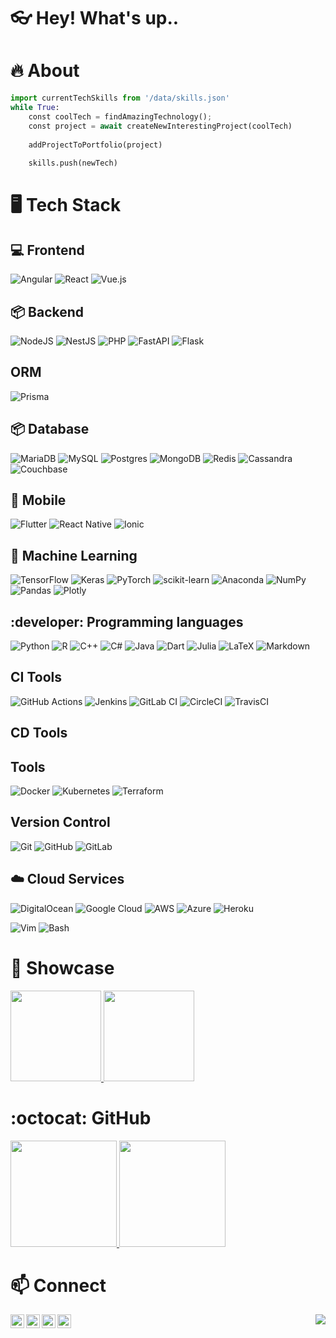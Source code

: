 # 👓 Hey! What's up..


# 🔥 About

```python
import currentTechSkills from '/data/skills.json'
while True:
    const coolTech = findAmazingTechnology();
    const project = await createNewInterestingProject(coolTech)
    
    addProjectToPortfolio(project)
    
    skills.push(newTech)
```

# 🖥️ Tech Stack

## 💻 Frontend

![Angular](https://img.shields.io/badge/angular-%23DD0031.svg?style=for-the-badge&logo=angular&logoColor=white)
![React](https://img.shields.io/badge/react-%2320232a.svg?style=for-the-badge&logo=react&logoColor=%2361DAFB)
![Vue.js](https://img.shields.io/badge/vuejs-%2335495e.svg?style=for-the-badge&logo=vuedotjs&logoColor=%234FC08D)
<br/>

## 📦 Backend

![NodeJS](https://img.shields.io/badge/node.js-6DA55F?style=for-the-badge&logo=node.js&logoColor=white)
![NestJS](https://img.shields.io/badge/nestjs-%23E0234E.svg?style=for-the-badge&logo=nestjs&logoColor=white)
![PHP](https://img.shields.io/badge/php-%23777BB4.svg?style=for-the-badge&logo=php&logoColor=white)
![FastAPI](https://img.shields.io/badge/FastAPI-005571?style=for-the-badge&logo=fastapi)
![Flask](https://img.shields.io/badge/flask-%23000.svg?style=for-the-badge&logo=flask&logoColor=white)
<br/>

## ORM

![Prisma](https://img.shields.io/badge/Prisma-3982CE?style=for-the-badge&logo=Prisma&logoColor=white)

## 📦 Database

![MariaDB](https://img.shields.io/badge/MariaDB-003545?style=for-the-badge&logo=mariadb&logoColor=white)
![MySQL](https://img.shields.io/badge/mysql-%2300f.svg?style=for-the-badge&logo=mysql&logoColor=white)
![Postgres](https://img.shields.io/badge/postgres-%23316192.svg?style=for-the-badge&logo=postgresql&logoColor=white)
![MongoDB](https://img.shields.io/badge/MongoDB-%234ea94b.svg?style=for-the-badge&logo=mongodb&logoColor=white)
![Redis](https://img.shields.io/badge/redis-%23DD0031.svg?style=for-the-badge&logo=redis&logoColor=white)
![Cassandra](https://img.shields.io/badge/cassandra-%231287B1.svg?style=for-the-badge&logo=apache-cassandra&logoColor=white)
![Couchbase](https://img.shields.io/badge/Couchbase-EA2328?style=for-the-badge&logo=couchbase&logoColor=white)

## :iphone: Mobile

![Flutter](https://img.shields.io/badge/Flutter-%2302569B.svg?style=for-the-badge&logo=Flutter&logoColor=white)
![React Native](https://img.shields.io/badge/react-%2320232a.svg?style=for-the-badge&logo=react&logoColor=%2361DAFB)
![Ionic](https://img.shields.io/static/v1?style=for-the-badge&logo=ionic&message=Ionic&label=&color=3178C6&labelColor=000000)
<br/>

## :robot: Machine Learning

![TensorFlow](https://img.shields.io/badge/TensorFlow-%23FF6F00.svg?style=for-the-badge&logo=TensorFlow&logoColor=white)
![Keras](https://img.shields.io/badge/Keras-%23D00000.svg?style=for-the-badge&logo=Keras&logoColor=white)
![PyTorch](https://img.shields.io/badge/PyTorch-%23EE4C2C.svg?style=for-the-badge&logo=PyTorch&logoColor=white)
![scikit-learn](https://img.shields.io/badge/scikit--learn-%23F7931E.svg?style=for-the-badge&logo=scikit-learn&logoColor=white)
![Anaconda](https://img.shields.io/badge/Anaconda-%2344A833.svg?style=for-the-badge&logo=anaconda&logoColor=white)
![NumPy](https://img.shields.io/badge/numpy-%23013243.svg?style=for-the-badge&logo=numpy&logoColor=white)
![Pandas](https://img.shields.io/badge/pandas-%23150458.svg?style=for-the-badge&logo=pandas&logoColor=white)
![Plotly](https://img.shields.io/badge/Plotly-%233F4F75.svg?style=for-the-badge&logo=plotly&logoColor=white)
<br/>

## :developer: Programming languages

![Python](https://img.shields.io/badge/python-3670A0?style=for-the-badge&logo=python&logoColor=ffdd54)
![R](https://img.shields.io/badge/r-%23276DC3.svg?style=for-the-badge&logo=r&logoColor=white)
![C++](https://img.shields.io/badge/C%2B%2B-00599C?style=for-the-badge&logo=c%2B%2B&logoColor=white)
![C#](https://img.shields.io/badge/c%23-%23239120.svg?style=for-the-badge&logo=c-sharp&logoColor=white)
![Java](https://img.shields.io/badge/java-%23ED8B00.svg?style=for-the-badge&logo=java&logoColor=white)
![Dart](https://img.shields.io/badge/dart-%230175C2.svg?style=for-the-badge&logo=dart&logoColor=white)
![Julia](https://img.shields.io/badge/-Julia-9558B2?style=for-the-badge&logo=julia&logoColor=white)
![LaTeX](https://img.shields.io/badge/latex-%23008080.svg?style=for-the-badge&logo=latex&logoColor=white)
![Markdown](https://img.shields.io/badge/markdown-%23000000.svg?style=for-the-badge&logo=markdown&logoColor=white)
<br/>

## CI Tools

![GitHub Actions](https://img.shields.io/badge/github%20actions-%232671E5.svg?style=for-the-badge&logo=githubactions&logoColor=white)
![Jenkins](https://img.shields.io/badge/jenkins-%232C5263.svg?style=for-the-badge&logo=jenkins&logoColor=white)
![GitLab CI](https://img.shields.io/static/v1?style=for-the-badge&logo=gitlab&message=GitLab&label=&color=F05032&labelColor=000000)
![CircleCI](https://img.shields.io/badge/circle%20ci-%23161616.svg?style=for-the-badge&logo=circleci&logoColor=white)
![TravisCI](https://img.shields.io/badge/travis%20ci-%232B2F33.svg?style=for-the-badge&logo=travis&logoColor=white)
<br/>

## CD Tools

## Tools

![Docker](https://img.shields.io/badge/docker-%230db7ed.svg?style=for-the-badge&logo=docker&logoColor=white)
![Kubernetes](https://img.shields.io/static/v1?style=for-the-badge&logo=kubernetes&message=Kubernetes&label=&color=0088FF&labelColor=000000)
![Terraform](https://img.shields.io/badge/terraform-%235835CC.svg?style=for-the-badge&logo=terraform&logoColor=white)

## Version Control

![Git](https://img.shields.io/badge/git-%23F05033.svg?style=for-the-badge&logo=git&logoColor=white)
![GitHub](https://img.shields.io/badge/github-%23121011.svg?style=for-the-badge&logo=github&logoColor=white)
![GitLab](https://img.shields.io/badge/gitlab-%23181717.svg?style=for-the-badge&logo=gitlab&logoColor=white)
<br/>

## :cloud: Cloud Services
![DigitalOcean](https://img.shields.io/badge/DigitalOcean-%230167ff.svg?style=for-the-badge&logo=digitalOcean&logoColor=white)
![Google Cloud](https://img.shields.io/badge/GoogleCloud-%234285F4.svg?style=for-the-badge&logo=google-cloud&logoColor=white)
![AWS](https://img.shields.io/badge/AWS-%23FF9900.svg?style=for-the-badge&logo=amazon-aws&logoColor=white)
![Azure](https://img.shields.io/badge/azure-%230072C6.svg?style=for-the-badge&logo=microsoftazure&logoColor=white)
![Heroku](https://img.shields.io/badge/heroku-%23430098.svg?style=for-the-badge&logo=heroku&logoColor=white)
<br/>

![Vim](https://img.shields.io/static/v1?style=for-the-badge&logo=vim&message=Vim&label=&color=4EAA25&labelColor=000000)
![Bash](https://img.shields.io/static/v1?style=for-the-badge&logo=gnu-bash&message=Bash&label=&color=4EAA25&labelColor=000000)

# 🚀 Showcase

<a href="https://github.com/IbrahimOued/JobBoard">
  <img height="145em" src="https://github-readme-stats.vercel.app/api/pin/?username=IbrahimOued&repo=jobboard&cache_seconds=86400&theme=calm"/>
</a>

<a href="https://github.com/IbrahimOued/ResumIt">
  <img height="145em" src="https://github-readme-stats.vercel.app/api/pin/?username=IbrahimOued&repo=ResumIt&cache_seconds=86400&theme=calm"/>
</a>


# :octocat: GitHub

<a href="https://github.com/IbrahimOued">
  <img height="170em" src="https://github-readme-stats-eight-theta.vercel.app/api?username=IbrahimOued&show_icons=true&theme=calm&include_all_commits=true&count_private=true"/>
  <img height="170em" src="https://github-readme-stats-eight-theta.vercel.app/api/top-langs/?username=IbrahimOued&layout=compact&langs_count=8&theme=calm"/>
</a>

# 📫 Connect 

[<img align="left" alt="IbrahimOued | Twitter" width="22px" src="https://cdn.jsdelivr.net/npm/simple-icons@v3/icons/twitter.svg" />](https://twitter.com/Ibrah_Oued)
[<img align="left" alt="IbrahimOued  | LinkedIn" width="22px" src="https://cdn.jsdelivr.net/npm/simple-icons@v3/icons/linkedin.svg" />](https://linkedin.com/in/ibrahimouedraogo)
 [<img align="left" alt="IbrahimOued - GitHub" width="22px" src="https://cdn.jsdelivr.net/npm/simple-icons@v3/icons/github.svg"/>](https://github.com/IbrahimOued)
[<img align="left" alt="IbrahimOued  | Instagram" width="22px" src="https://cdn.jsdelivr.net/npm/simple-icons@v3/icons/instagram.svg" />](https://instagram.com/ibraheem_oued)

<img align="right" src="http://estruyf-github.azurewebsites.net/api/VisitorHit?user=IbrahimOued&repo=Bgstatic&countColorcountColor&countColor=%237B1E7B"/>
